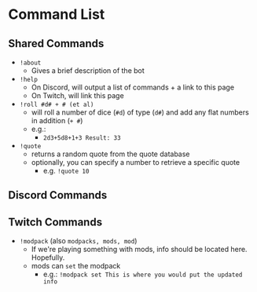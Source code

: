 # Command List

## Shared Commands

- `!about`
  - Gives a brief description of the bot
- `!help`
  - On Discord, will output a list of commands + a link to this page
  - On Twitch, will link this page
- `!roll #d# + # (et al)`
  - will roll a number of dice (`#d`) of type (`d#`) and add any flat numbers in addition (`+ #`)
  - e.g.:
      - `2d3+5d8+1+3 Result: 33`
- `!quote`
  - returns a random quote from the quote database
  - optionally, you can specify a number to retrieve a specific quote
    - e.g. `!quote 10`


## Discord Commands

## Twitch Commands

- `!modpack` (also `modpacks, mods, mod`)
  - If we're playing something with mods, info should be located here. Hopefully.
  - mods can `set` the modpack
    - e.g.: `!modpack set This is where you would put the updated info`
